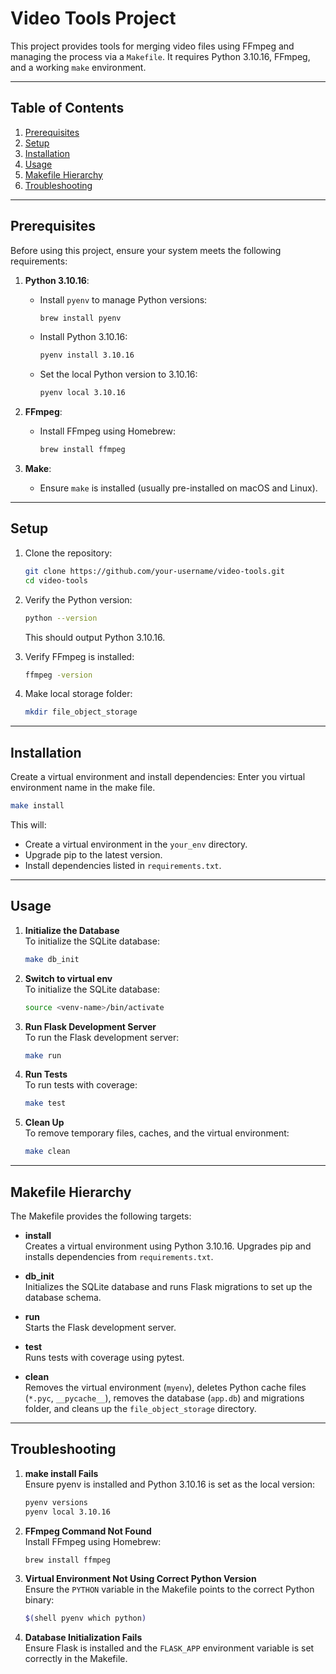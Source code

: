 # Video Tools Project

This project provides tools for merging video files using FFmpeg and managing the process via a `Makefile`. It requires Python 3.10.16, FFmpeg, and a working `make` environment.

---

## Table of Contents
1. [Prerequisites](#prerequisites)
2. [Setup](#setup)
3. [Installation](#installation)
4. [Usage](#usage)
5. [Makefile Hierarchy](#makefile-hierarchy)
6. [Troubleshooting](#troubleshooting)

---

## Prerequisites

Before using this project, ensure your system meets the following requirements:

1. **Python 3.10.16**:
   - Install `pyenv` to manage Python versions:
     ```bash
     brew install pyenv
     ```
   - Install Python 3.10.16:
     ```bash
     pyenv install 3.10.16
     ```
   - Set the local Python version to 3.10.16:
     ```bash
     pyenv local 3.10.16
     ```

2. **FFmpeg**:
   - Install FFmpeg using Homebrew:
     ```bash
     brew install ffmpeg
     ```

3. **Make**:
   - Ensure `make` is installed (usually pre-installed on macOS and Linux).

---

## Setup

1. Clone the repository:
   ```bash
   git clone https://github.com/your-username/video-tools.git
   cd video-tools
   ```
2. Verify the Python version:
   ```bash
   python --version
   ```
   This should output Python 3.10.16.

3. Verify FFmpeg is installed:
   ```bash
   ffmpeg -version
   ```
4. Make local storage folder: 
   ```bash
   mkdir file_object_storage
   ```


---

## Installation

Create a virtual environment and install dependencies:
Enter you virtual environment name in the make file. 
```bash
make install
```
This will:
- Create a virtual environment in the `your_env` directory.
- Upgrade pip to the latest version.
- Install dependencies listed in `requirements.txt`.

---

## Usage


1. **Initialize the Database**  
   To initialize the SQLite database:
   ```bash
   make db_init
   ```
1. **Switch to virtual env**  
   To initialize the SQLite database:
   ```bash
   source <venv-name>/bin/activate
   ```

2. **Run Flask Development Server**  
   To run the Flask development server:
   ```bash
   make run
   ```

3. **Run Tests**  
   To run tests with coverage:
   ```bash
   make test
   ```

4. **Clean Up**  
   To remove temporary files, caches, and the virtual environment:
   ```bash
   make clean
   ```

---

## Makefile Hierarchy

The Makefile provides the following targets:

- **install**  
  Creates a virtual environment using Python 3.10.16. Upgrades pip and installs dependencies from `requirements.txt`.

- **db_init**  
  Initializes the SQLite database and runs Flask migrations to set up the database schema.

- **run**  
  Starts the Flask development server.

- **test**  
  Runs tests with coverage using pytest.

- **clean**  
  Removes the virtual environment (`myenv`), deletes Python cache files (`*.pyc`, `__pycache__`), removes the database (`app.db`) and migrations folder, and cleans up the `file_object_storage` directory.

---

## Troubleshooting

1. **make install Fails**  
   Ensure pyenv is installed and Python 3.10.16 is set as the local version:
   ```bash
   pyenv versions
   pyenv local 3.10.16
   ```

2. **FFmpeg Command Not Found**  
   Install FFmpeg using Homebrew:
   ```bash
   brew install ffmpeg
   ```

3. **Virtual Environment Not Using Correct Python Version**  
   Ensure the `PYTHON` variable in the Makefile points to the correct Python binary:
   ```bash
   $(shell pyenv which python)
   ```

4. **Database Initialization Fails**  
   Ensure Flask is installed and the `FLASK_APP` environment variable is set correctly in the Makefile.


